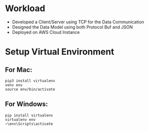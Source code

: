 # Workload

- Developed a Client/Server using TCP for the Data Communication
- Designed the Data Model using both Protocol Buf and JSON
- Deployed on AWS Cloud Instance

# Setup Virtual Environment

## For Mac:

```
pip3 install virtualenv
venv env
source env/bin/activate
```

## For Windows:

```
pip install virtualenv
virtualenv env
~\env\Scripts\activate
```
